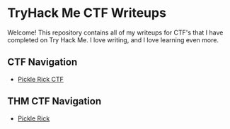 # TryHack Me CTF Writeups
Welcome! This repository contains all of my writeups for CTF's that I have completed on Try Hack Me. I love writing, and I love learning even more. 

## CTF Navigation
- [Pickle Rick CTF]()

## THM CTF Navigation
- [Pickle Rick](https://tryhackme.com/room/picklerick)
